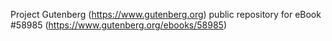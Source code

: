 Project Gutenberg (https://www.gutenberg.org) public repository for
eBook #58985 (https://www.gutenberg.org/ebooks/58985)
